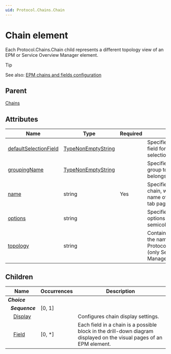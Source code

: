 ```yaml
---
uid: Protocol.Chains.Chain
---
```


# Chain element

Each Protocol.Chains.Chain child represents a different topology view of an EPM or Service Overview Manager element.

> [!TIP]
> See also: [EPM chains and fields configuration](xref:EPMManagerChainsAndFields)

## Parent

[Chains](xref:Protocol.Chains)

## Attributes

|Name|Type|Required|Description|
|--- |--- |--- |--- |
|[defaultSelectionField](xref:Protocol.Chains.Chain-defaultSelectionField)|[TypeNonEmptyString](xref:Protocol-TypeNonEmptyString)||Specifies the name of the field for which default selection should be applied.|
|[groupingName](xref:Protocol.Chains.Chain-groupingName)|[TypeNonEmptyString](xref:Protocol-TypeNonEmptyString)||Specifies the name of the group to which this chain belongs.|
|[name](xref:Protocol.Chains.Chain-name)|string|Yes|Specifies the name of the chain, which is used as the name of the corresponding tab page in DataMiner.|
|[options](xref:Protocol.Chains.Chain-options)|string||Specifies a number of options (separated by semicolons).|
|[topology](xref:Protocol.Chains.Chain-topology)|string||Contains the name defined in the name attribute of Protocol.Topologies.Topology (only Service Overview Manager). See [name](xref:Protocol.Topologies.Topology-name).|

## Children

|Name|Occurrences|Description|
|--- |--- |--- |
|***Choice***|||
|&nbsp;&nbsp;***Sequence***|[0, 1]||
|&nbsp;&nbsp;&nbsp;&nbsp;[Display](xref:Protocol.Chains.Chain.Display)||Configures chain display settings.|
|&nbsp;&nbsp;&nbsp;&nbsp;[Field](xref:Protocol.Chains.Chain.Field)|[0, *]|Each field in a chain is a possible block in the drill-down diagram displayed on the visual pages of an EPM element.|
